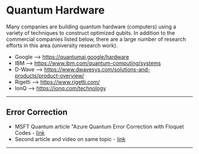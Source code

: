 # Quantum Hardware

Many companies are building quantum hardware (computers) using a variety of techniques to construct optimized qubits.  In addition to the commercial companies listed below, there are a large number of research efforts in this area (university research work).

- Google --> https://quantumai.google/hardware
- IBM --> https://www.ibm.com/quantum-computing/systems
- D-Wave --> https://www.dwavesys.com/solutions-and-products/product-overview/
- Rigetti --> https://www.rigetti.com/
- IonQ --> https://ionq.com/technology
---


## Error Correction

- MSFT Quantum article "Azure Quantum Error Correction with Floquet Codes - [link](https://www.microsoft.com/en-us/research/blog/azure-quantum-innovation-efficient-error-correction-of-topological-qubits-with-floquet-codes/)
- Second article and video on same topic - [link](https://www.microsoft.com/en-us/research/blog/microsoft-has-demonstrated-the-underlying-physics-required-to-create-a-new-kind-of-qubit/)

---




